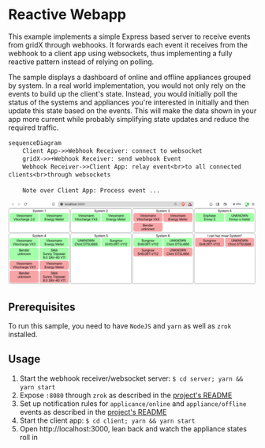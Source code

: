# Reactive Webapp

This example implements a simple Express based server to receive events from gridX through webhooks.
It forwards each event it receives from the webhook to a client app using websockets, thus implementing a fully reactive pattern instead of relying on polling.

The sample displays a dashboard of online and offline appliances grouped by system. In a real world implementation, you would not only rely on the events to build up the client's state. Instead, you would initially poll the status of the systems and appliances you're interested in initially and then update this state based on the events. This will make the data shown in your app more current while probably simplifying state updates and reduce the required traffic.

```mermaid
sequenceDiagram
    Client App->>Webhook Receiver: connect to websocket
    gridX->>+Webhook Receiver: send webhook Event
    Webhook Receiver->>Client App: relay event<br>to all connected clients<br>through websockets

    Note over Client App: Process event ...
```

![Dashboard Sample](dashboard.png)

## Prerequisites

To run this sample, you need to have `NodeJS` and `yarn` as well as `zrok` installed.

## Usage

1. Start the webhook receiver/websocket server: `$ cd server; yarn && yarn start`
2. Expose `:8080` through `zrok` as described in the [project's README](../../README.md#2-expose-the-server-to-the-internet)
3. Set up notification rules for `applicance/online` and `appliance/offline` events as described in the [project's README](../../README.md#3-configure-webhook-rule)
4. Start the client app: `$ cd client; yarn && yarn start`
5. Open http://localhost:3000, lean back and watch the appliance states roll in
